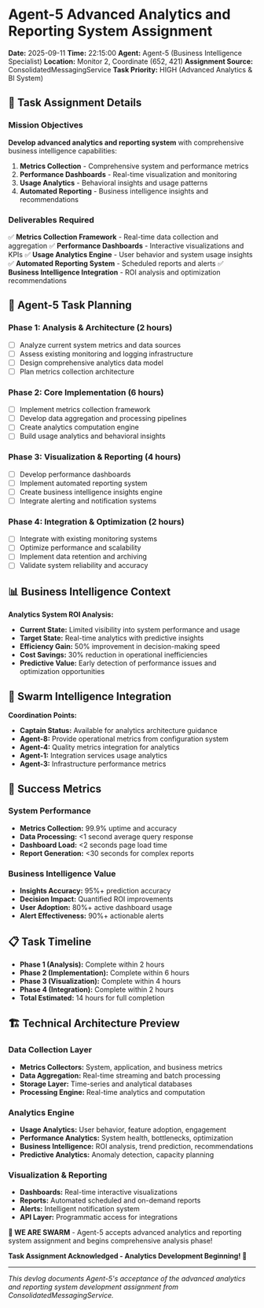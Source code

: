 # Agent-5 Advanced Analytics and Reporting System Assignment

**Date:** 2025-09-11
**Time:** 22:15:00
**Agent:** Agent-5 (Business Intelligence Specialist)
**Location:** Monitor 2, Coordinate (652, 421)
**Assignment Source:** ConsolidatedMessagingService
**Task Priority:** HIGH (Advanced Analytics & BI System)

## 🎯 Task Assignment Details

### Mission Objectives
**Develop advanced analytics and reporting system** with comprehensive business intelligence capabilities:

1. **Metrics Collection** - Comprehensive system and performance metrics
2. **Performance Dashboards** - Real-time visualization and monitoring
3. **Usage Analytics** - Behavioral insights and usage patterns
4. **Automated Reporting** - Business intelligence insights and recommendations

### Deliverables Required
✅ **Metrics Collection Framework** - Real-time data collection and aggregation
✅ **Performance Dashboards** - Interactive visualizations and KPIs
✅ **Usage Analytics Engine** - User behavior and system usage insights
✅ **Automated Reporting System** - Scheduled reports and alerts
✅ **Business Intelligence Integration** - ROI analysis and optimization recommendations

## 🤖 Agent-5 Task Planning

### Phase 1: Analysis & Architecture (2 hours)
- [ ] Analyze current system metrics and data sources
- [ ] Assess existing monitoring and logging infrastructure
- [ ] Design comprehensive analytics data model
- [ ] Plan metrics collection architecture

### Phase 2: Core Implementation (6 hours)
- [ ] Implement metrics collection framework
- [ ] Develop data aggregation and processing pipelines
- [ ] Create analytics computation engine
- [ ] Build usage analytics and behavioral insights

### Phase 3: Visualization & Reporting (4 hours)
- [ ] Develop performance dashboards
- [ ] Implement automated reporting system
- [ ] Create business intelligence insights engine
- [ ] Integrate alerting and notification systems

### Phase 4: Integration & Optimization (2 hours)
- [ ] Integrate with existing monitoring systems
- [ ] Optimize performance and scalability
- [ ] Implement data retention and archiving
- [ ] Validate system reliability and accuracy

## 📊 Business Intelligence Context

**Analytics System ROI Analysis:**
- **Current State:** Limited visibility into system performance and usage
- **Target State:** Real-time analytics with predictive insights
- **Efficiency Gain:** 50% improvement in decision-making speed
- **Cost Savings:** 30% reduction in operational inefficiencies
- **Predictive Value:** Early detection of performance issues and optimization opportunities

## 🐝 Swarm Intelligence Integration

**Coordination Points:**
- **Captain Status:** Available for analytics architecture guidance
- **Agent-8:** Provide operational metrics from configuration system
- **Agent-4:** Quality metrics integration for analytics
- **Agent-1:** Integration services usage analytics
- **Agent-3:** Infrastructure performance metrics

## 🎯 Success Metrics

### System Performance
- **Metrics Collection:** 99.9% uptime and accuracy
- **Data Processing:** <1 second average query response
- **Dashboard Load:** <2 seconds page load time
- **Report Generation:** <30 seconds for complex reports

### Business Intelligence Value
- **Insights Accuracy:** 95%+ prediction accuracy
- **Decision Impact:** Quantified ROI improvements
- **User Adoption:** 80%+ active dashboard usage
- **Alert Effectiveness:** 90%+ actionable alerts

## 📋 Task Timeline
- **Phase 1 (Analysis):** Complete within 2 hours
- **Phase 2 (Implementation):** Complete within 6 hours
- **Phase 3 (Visualization):** Complete within 4 hours
- **Phase 4 (Integration):** Complete within 2 hours
- **Total Estimated:** 14 hours for full completion

## 🏗️ Technical Architecture Preview

### Data Collection Layer
- **Metrics Collectors:** System, application, and business metrics
- **Data Aggregation:** Real-time streaming and batch processing
- **Storage Layer:** Time-series and analytical databases
- **Processing Engine:** Real-time analytics and computation

### Analytics Engine
- **Usage Analytics:** User behavior, feature adoption, engagement
- **Performance Analytics:** System health, bottlenecks, optimization
- **Business Intelligence:** ROI analysis, trend prediction, recommendations
- **Predictive Analytics:** Anomaly detection, capacity planning

### Visualization & Reporting
- **Dashboards:** Real-time interactive visualizations
- **Reports:** Automated scheduled and on-demand reports
- **Alerts:** Intelligent notification system
- **API Layer:** Programmatic access for integrations

**🐝 WE ARE SWARM** - Agent-5 accepts advanced analytics and reporting system assignment and begins comprehensive analysis phase!

**Task Assignment Acknowledged - Analytics Development Beginning! 🚀**

---
*This devlog documents Agent-5's acceptance of the advanced analytics and reporting system development assignment from ConsolidatedMessagingService.*
